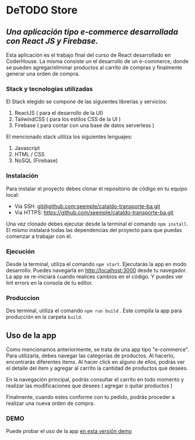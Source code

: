 # DeTODO Store
## _Una aplicación tipo e-commerce desarrollada con React JS y Firebase._
Esta aplicación es el trabajo final del curso de React desarrollado en CoderHouse. La misma consiste un el desarrollo de un e-commerce, donde se pueden agregar/eliminar productos al carrito de compras y finalmente generar una orden de compra.

### **Stack y tecnologías utilizadas**
El Stack elegido se compone de las siguientes librerías y servicios:
1. ReactJS ( para el desarrollo de la UI)
2. TailwindCSS ( para los estilos CSS de la UI )
3. Firebase ( para contar con una base de datos serverless )

El mencionado stack utiliza los siguientes lenguajes:
1. Javascript
2. HTML / CSS
3. NoSQL (Firebase)

### Instalación
Para instalar el proyecto debes clonar el repositorio de código en tu equipo local:
- Via SSH: [git@github.com:seemple/cataldo-transporte-ba.git](git@github.com:seemple/cataldo-transporte-ba.git)
- Via HTTPS: https://github.com/seemple/cataldo-transporte-ba.git

Una vez clonado debes ejecutar desde la terminal  el comando `npm install`. El mismo instalará todas las dependencias del proyecto para que puedas comenzar a trabajar con él.

### Ejecución
Desde la terminal, utiliza el comando `npm start`. Ejecutarás la app en modo desarrollo. Puedes navegarla en [http://localhost:3000](http://localhost:3000) desde tu  navegador.
La app se re-iniciará cuando realices cambios en el código. Y puedes ver lint errors en la consola de tu editor.

### Produccion
Des terminal, utiliza el comando `npm run build` . Este compila la app para producción en la carpeta `build`. 

## Uso de la app
Como mencionamos anteriormente, se trata de una app tipo "e-commerce". Para utilizarla, debes navegar las categorías de productos. Al hacerlo, encontrarás diferentes items. Al hacer click en alguno de ellos, podrás ver el detalle del item y agregar al carrito la cantidad de productos que desees.

En la navegación principal, podrás consultar el carrito en todo momento y realizar las modificaciones que desees ( agregar o quitar productos )

Finalmente, cuando estes conforme con tu pedido, podrás proceder a realizar una nueva orden de compra. 

### DEMO
Puede probar el uso de la app [en esta versión demo](https://detodo-store-martin1.vercel.app/)
